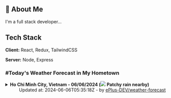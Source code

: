 ## 🚀 About Me
I'm a full stack developer...


## Tech Stack

**Client:** React, Redux, TailwindCSS

**Server:** Node, Express

### #Today's Weather Forecast in My Hometown



<details>
    <summary><b>Ho Chi Minh City, Vietnam - 06/06/2024 (<img src="https://cdn.weatherapi.com/weather/64x64/day/176.png" /> Patchy rain nearby)</b>
    </summary>

    
<table>
    <tr>
        <th>Hour</th>
        <td>00:00</td><td>01:00</td><td>02:00</td><td>03:00</td><td>04:00</td><td>05:00</td><td>06:00</td><td>07:00</td><td>08:00</td><td>09:00</td><td>10:00</td><td>11:00</td><td>12:00</td><td>13:00</td><td>14:00</td><td>15:00</td><td>16:00</td><td>17:00</td><td>18:00</td><td>19:00</td><td>20:00</td><td>21:00</td><td>22:00</td><td>23:00</td>
    </tr>
    <tr>
        <th>Weather</th>
        <td><img src="https://cdn.weatherapi.com/weather/64x64/night/116.png"></img></td><td><img src="https://cdn.weatherapi.com/weather/64x64/night/116.png"></img></td><td><img src="https://cdn.weatherapi.com/weather/64x64/night/116.png"></img></td><td><img src="https://cdn.weatherapi.com/weather/64x64/night/116.png"></img></td><td><img src="https://cdn.weatherapi.com/weather/64x64/night/116.png"></img></td><td><img src="https://cdn.weatherapi.com/weather/64x64/night/116.png"></img></td><td><img src="https://cdn.weatherapi.com/weather/64x64/day/116.png"></img></td><td><img src="https://cdn.weatherapi.com/weather/64x64/day/116.png"></img></td><td><img src="https://cdn.weatherapi.com/weather/64x64/day/116.png"></img></td><td><img src="https://cdn.weatherapi.com/weather/64x64/day/116.png"></img></td><td><img src="https://cdn.weatherapi.com/weather/64x64/day/116.png"></img></td><td><img src="https://cdn.weatherapi.com/weather/64x64/day/113.png"></img></td><td><img src="https://cdn.weatherapi.com/weather/64x64/day/116.png"></img></td><td><img src="https://cdn.weatherapi.com/weather/64x64/day/116.png"></img></td><td><img src="https://cdn.weatherapi.com/weather/64x64/day/116.png"></img></td><td><img src="https://cdn.weatherapi.com/weather/64x64/day/116.png"></img></td><td><img src="https://cdn.weatherapi.com/weather/64x64/day/116.png"></img></td><td><img src="https://cdn.weatherapi.com/weather/64x64/day/116.png"></img></td><td><img src="https://cdn.weatherapi.com/weather/64x64/day/113.png"></img></td><td><img src="https://cdn.weatherapi.com/weather/64x64/night/176.png"></img></td><td><img src="https://cdn.weatherapi.com/weather/64x64/night/263.png"></img></td><td><img src="https://cdn.weatherapi.com/weather/64x64/night/200.png"></img></td><td><img src="https://cdn.weatherapi.com/weather/64x64/night/116.png"></img></td><td><img src="https://cdn.weatherapi.com/weather/64x64/night/116.png"></img></td>
    </tr>
    <tr>
        <th>Condition</th>
        <td width="200px">Partly Cloudy </td><td width="200px">Partly Cloudy </td><td width="200px">Partly Cloudy </td><td width="200px">Partly Cloudy </td><td width="200px">Partly Cloudy </td><td width="200px">Partly Cloudy </td><td width="200px">Partly Cloudy </td><td width="200px">Partly Cloudy </td><td width="200px">Partly Cloudy </td><td width="200px">Partly Cloudy </td><td width="200px">Partly Cloudy </td><td width="200px">Sunny</td><td width="200px">Partly cloudy</td><td width="200px">Partly Cloudy </td><td width="200px">Partly Cloudy </td><td width="200px">Partly Cloudy </td><td width="200px">Partly Cloudy </td><td width="200px">Partly Cloudy </td><td width="200px">Sunny</td><td width="200px">Patchy rain nearby</td><td width="200px">Patchy light drizzle</td><td width="200px">Thundery outbreaks in nearby</td><td width="200px">Partly Cloudy </td><td width="200px">Partly Cloudy </td>
    </tr>
    <tr>
        <th>Temperature</th>
        <td>29.3 °C</td><td>29 °C</td><td>28.8 °C</td><td>28.5 °C</td><td>28.2 °C</td><td>28 °C</td><td>28.1 °C</td><td>29.4 °C</td><td>31.4 °C</td><td>33.2 °C</td><td>34.7 °C</td><td>36 °C</td><td>35 °C</td><td>38 °C</td><td>38.5 °C</td><td>38.6 °C</td><td>37.8 °C</td><td>36.4 °C</td><td>33.6 °C</td><td>32 °C</td><td>31.8 °C</td><td>31.4 °C</td><td>31.2 °C</td><td>30.7 °C</td>
    </tr>
    <tr>
        <th>Wind</th>
        <td>10.4 kph</td><td>10.1 kph</td><td>10.4 kph</td><td>9.7 kph</td><td>9.7 kph</td><td>9 kph</td><td>7.6 kph</td><td>9 kph</td><td>9.7 kph</td><td>11.9 kph</td><td>14.4 kph</td><td>14.4 kph</td><td>6.8 kph</td><td>15.5 kph</td><td>16.2 kph</td><td>16.9 kph</td><td>15.5 kph</td><td>7.6 kph</td><td>4 kph</td><td>6.5 kph</td><td>3.2 kph</td><td>7.2 kph</td><td>11.5 kph</td><td>13 kph</td>
    </tr>
</table>

</details>

<div align="right">
    Updated at: 2024-06-06T05:35:18Z - by <a target="_blank"
        href="https://github.com/ePlus-DEV/weather-forecast">ePlus-DEV/weather-forecast</a>
</div>
